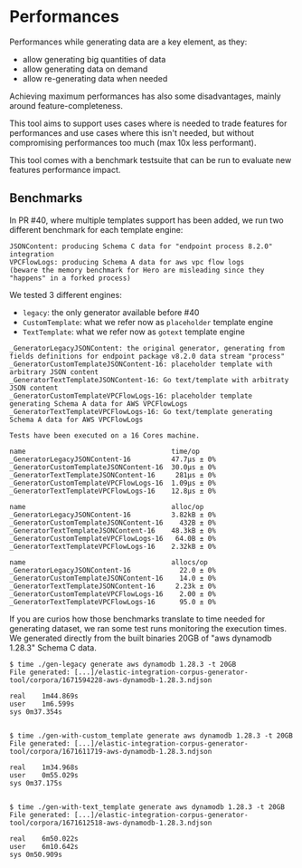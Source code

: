 # Performances

Performances while generating data are a key element, as they:
- allow generating big quantities of data
- allow generating data on demand
- allow re-generating data when needed

Achieving maximum performances has also some disadvantages, mainly around feature-completeness.

This tool aims to support uses cases where is needed to trade features for performances and use cases where this isn't needed, but without compromising performances too much (max 10x less performant).

This tool comes with a benchmark testsuite that can be run to evaluate new features performance impact.

## Benchmarks

In PR #40, where multiple templates support has been added, we run two different benchmark for each template engine:

    JSONContent: producing Schema C data for "endpoint process 8.2.0" integration
    VPCFlowLogs: producing Schema A data for aws vpc flow logs
    (beware the memory benchmark for Hero are misleading since they "happens" in a forked process)

We tested 3 different engines:
- `legacy`: the only generator available before #40
- `CustomTemplate`: what we refer now as `placeholder` template engine
- `TextTemplate`: what we refer now as `gotext` template engine

```
_GeneratorLegacyJSONContent: the original generator, generating from fields definitions for endpoint package v8.2.0 data stream "process"
_GeneratorCustomTemplateJSONContent-16: placeholder template with arbitrary JSON content
_GeneratorTextTemplateJSONContent-16: Go text/template with arbitraty JSON content
_GeneratorCustomTemplateVPCFlowLogs-16: placeholder template generating Schema A data for AWS VPCFlowLogs
_GeneratorTextTemplateVPCFlowLogs-16: Go text/template generating Schema A data for AWS VPCFlowLogs

Tests have been executed on a 16 Cores machine.

name                                    time/op
_GeneratorLegacyJSONContent-16          47.7µs ± 0%
_GeneratorCustomTemplateJSONContent-16  30.0µs ± 0%
_GeneratorTextTemplateJSONContent-16     281µs ± 0%
_GeneratorCustomTemplateVPCFlowLogs-16  1.09µs ± 0%
_GeneratorTextTemplateVPCFlowLogs-16    12.8µs ± 0%

name                                    alloc/op
_GeneratorLegacyJSONContent-16          3.82kB ± 0%
_GeneratorCustomTemplateJSONContent-16    432B ± 0%
_GeneratorTextTemplateJSONContent-16    48.3kB ± 0%
_GeneratorCustomTemplateVPCFlowLogs-16   64.0B ± 0%
_GeneratorTextTemplateVPCFlowLogs-16    2.32kB ± 0%

name                                    allocs/op
_GeneratorLegacyJSONContent-16            22.0 ± 0%
_GeneratorCustomTemplateJSONContent-16    14.0 ± 0%
_GeneratorTextTemplateJSONContent-16     2.23k ± 0%
_GeneratorCustomTemplateVPCFlowLogs-16    2.00 ± 0%
_GeneratorTextTemplateVPCFlowLogs-16      95.0 ± 0%

```

If you are curios how those benchmarks translate to time needed for generating dataset, we ran some test runs monitoring the execution times.
We generated directly from the built binaries 20GB of "aws dynamodb 1.28.3" Schema C data.

```
$ time ./gen-legacy generate aws dynamodb 1.28.3 -t 20GB
File generated: [...]/elastic-integration-corpus-generator-tool/corpora/1671594228-aws-dynamodb-1.28.3.ndjson

real	1m44.869s
user	1m6.599s
sys	0m37.354s


$ time ./gen-with-custom_template generate aws dynamodb 1.28.3 -t 20GB
File generated: [...]/elastic-integration-corpus-generator-tool/corpora/1671611719-aws-dynamodb-1.28.3.ndjson

real	1m34.968s
user	0m55.029s
sys	0m37.175s


$ time ./gen-with-text_template generate aws dynamodb 1.28.3 -t 20GB
File generated: [...]/elastic-integration-corpus-generator-tool/corpora/1671612518-aws-dynamodb-1.28.3.ndjson

real	6m50.022s
user	6m10.642s
sys	0m50.909s
```

